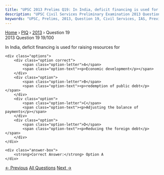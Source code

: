 ```yaml
---
title: "UPSC 2013 Prelims Q19: In India, deficit financing is used for raising resources fo..."
description: "UPSC Civil Services Preliminary Examination 2013 Question 19 with options and answer"
keywords: "UPSC, Prelims, 2013, Question 19, Civil Services, IAS, Previous Year Questions"
---
```


<nav class="breadcrumb">
    <a href="../../">Home</a>
    <span>›</span>
    <a href="../">PIQ</a>
    <span>›</span>
    <a href="./">2013</a>
    <span>›</span>
    <span>Question 19</span>
</nav>

<div class="question-header">
    <div class="question-meta">
        <span class="year-badge">2013</span>
        <span class="question-number">Question 19</span>
        <span class="progress">19/100</span>
    </div>
    <div class="progress-bar">
        <div class="progress-fill" style="width: 19.0%"></div>
    </div>
</div>

<div class="question-content">
    <div class="question-text">
        <p>In India, deficit financing is used for raising resources for</p>
    </div>
    
    <div class="options">
        <div class="option correct">
            <span class="option-letter">A</span>
            <span class="option-text"><p>Economic development</p></span>
        </div>
        <div class="option">
            <span class="option-letter">B</span>
            <span class="option-text"><p>redemption of public debt</p></span>
        </div>
        <div class="option">
            <span class="option-letter">C</span>
            <span class="option-text"><p>Adjusting the balance of payments</p></span>
        </div>
        <div class="option">
            <span class="option-letter">D</span>
            <span class="option-text"><p>Reducing the foreign debt</p></span>
        </div>
    </div>

    <div class="answer-box">
        <strong>Correct Answer:</strong> Option A
    </div>
</div>

<div class="question-nav">
    <a href="../q018-an-increase-in-the-bank-rate-generally-indicates-t/" class="nav-btn prev">← Previous</a>
    <a href="../" class="nav-btn center">All Questions</a>
    <a href="../q020-which-of-the-following-characterizes-characterize/" class="nav-btn next">Next →</a>
</div>
